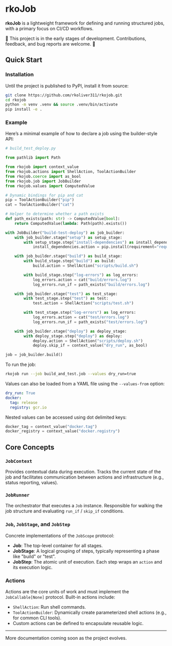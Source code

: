 # rkoJob

**rkoJob** is a lightweight framework for defining and running structured jobs, with a primary focus on CI/CD workflows.

🐣 This project is in the early stages of development. Contributions, feedback, and bug reports are welcome. 🌱

## Quick Start

### Installation

Until the project is published to PyPI, install it from source:

```bash
git clone https://github.com/rkoliver311/rkojob.git
cd rkojob
python -m venv .venv && source .venv/bin/activate
pip install -e .
```

### Example

Here’s a minimal example of how to declare a job using the builder-style API:

```python
# build_test_deploy.py

from pathlib import Path

from rkojob import context_value
from rkojob.actions import ShellAction, ToolActionBuilder
from rkojob.coerce import as_bool
from rkojob.job import JobBuilder
from rkojob.values import ComputedValue

# Dynamic bindings for pip and cat
pip = ToolActionBuilder("pip")
cat = ToolActionBuilder("cat")

# Helper to determine whether a path exists
def path_exists(path: str) -> ComputedValue[bool]:
    return ComputedValue(lambda: Path(path).exists())

with JobBuilder("build-test-deploy") as job_builder:
    with job_builder.stage("setup") as setup_stage:
        with setup_stage.step("install-dependencies") as install_dependencies:
            install_dependencies.action = pip.install(requirement="requirements.txt")

    with job_builder.stage("build") as build_stage:
        with build_stage.step("build") as build:
            build.action = ShellAction("scripts/build.sh")

        with build_stage.step("log-errors") as log_errors:
            log_errors.action = cat("build/errors.log")
            log_errors.run_if = path_exists("build/errors.log")

    with job_builder.stage("test") as test_stage:
        with test_stage.step("test") as test:
            test.action = ShellAction("scripts/test.sh")

        with test_stage.step("log-errors") as log_errors:
            log_errors.action = cat("test/errors.log")
            log_errors.run_if = path_exists("test/errors.log")

    with job_builder.stage("deploy") as deploy_stage:
        with deploy_stage.step("deploy") as deploy:
            deploy.action = ShellAction("scripts/deploy.sh")
            deploy.skip_if = context_value("dry_run", as_bool)

job = job_builder.build()
```

To run the job:

```bash
rkojob run --job build_and_test.job --values dry_run=true
```

Values can also be loaded from a YAML file using the `--values-from` option:

```yaml
dry_run: True
docker:
  tag: release
  registry: gcr.io
```

Nested values can be accessed using dot delimited keys:

```python
docker_tag = context_value("docker.tag")
docker_registry = context_value("docker.registry")
```

## Core Concepts

### `JobContext`

Provides contextual data during execution. Tracks the current state of the job and facilitates communication between actions and infrastructure (e.g., status reporting, values).

### `JobRunner`

The orchestrator that executes a `Job` instance. Responsible for walking the job structure and evaluating `run_if` / `skip_if` conditions.

### `Job`, `JobStage`, and `JobStep`

Concrete implementations of the `JobScope` protocol:

- **Job**: The top-level container for all stages.
- **JobStage**: A logical grouping of steps, typically representing a phase like "build" or "test".
- **JobStep**: The atomic unit of execution. Each step wraps an `action` and its execution logic.

### Actions

Actions are the core units of work and must implement the `JobCallable[None]` protocol. Built-in actions include:

- `ShellAction`: Run shell commands.
- `ToolActionBuilder`: Dynamically create parameterized shell actions (e.g., for common CLI tools).
- Custom actions can be defined to encapsulate reusable logic.

---

More documentation coming soon as the project evolves.
